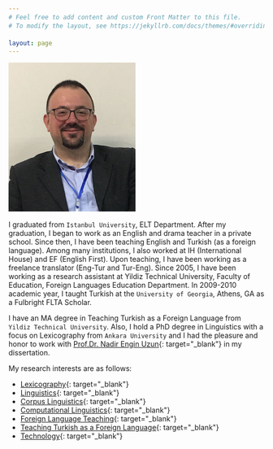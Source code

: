 ```yaml
---
# Feel free to add content and custom Front Matter to this file.
# To modify the layout, see https://jekyllrb.com/docs/themes/#overriding-theme-defaults

layout: page
---
```


![Dr. Emrah Özcan][photo]

I graduated from `Istanbul University`, ELT Department. After my graduation, I began to work as an English and drama teacher in a private school. Since then, I have been teaching English and Turkish (as a foreign language). Among many institutions, I also worked at IH (International House) and EF (English First). Upon teaching, I have been working as a freelance translator (Eng-Tur and Tur-Eng). Since 2005, I have been working as a research assistant at Yildiz Technical University, Faculty of Education, Foreign Languages Education Department. In 2009-2010 academic year, I taught Turkish at the `University of Georgia`, Athens, GA as a Fulbright FLTA Scholar.

I have an MA degree in Teaching Turkish as a Foreign Language from `Yildiz Technical University`. Also, I hold a PhD degree in Linguistics with a focus on Lexicography from `Ankara University` and I had the pleasure and honor to work with [Prof.Dr. Nadir Engin Uzun](https://www.google.com/search?q=Prof+Dr+Nadir+Engin+Uzun){: target="_blank"} in my dissertation.

My research interests are as follows:

- [Lexicography](https://www.google.com/search?q=lexicography){: target="_blank"}
- [Linguistics](https://www.google.com/search?q=linguistics){: target="_blank"}
- [Corpus Linguistics](https://www.google.com/search?q=corpus+linguistics){: target="_blank"}
- [Computational Linguistics](https://www.google.com/search?q=computational+linguistics){: target="_blank"}
- [Foreign Language Teaching](https://www.google.com/search?q=foreign+language+teaching){: target="_blank"}
- [Teaching Turkish as a Foreign Language](https://www.google.com/search?q=teaching+turkish+as+a+foreign+language){: target="_blank"}
- [Technology](https://www.google.com/search?q=Technology){: target="_blank"}

[photo]: emrah.jpg "Dr. Emrah Özcan"

